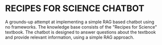 RECIPES FOR SCIENCE CHATBOT
========================

A grounds-up attempt at implementing a simple RAG based chatbot using no frameworks.
The knowledge base consists of the "Recipes for Science" textbook. 
The chatbot is designed to answer questions about the textbook and provide relevant information, using a simple RAG approach.

